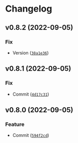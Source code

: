 # Changelog

<!--next-version-placeholder-->

## v0.8.2 (2022-09-05)
### Fix
* Version ([`38a1e36`](https://github.com/matthewtrotter/assetuniverse/commit/38a1e369a9d7969d3120c8a340230b7aeec3edb4))

## v0.8.1 (2022-09-05)
### Fix
* Commit ([`4d17c31`](https://github.com/matthewtrotter/assetuniverse/commit/4d17c319432acf6785debb637122f8a324349490))

## v0.8.0 (2022-09-05)
### Feature
* Commit ([`594f2cd`](https://github.com/matthewtrotter/assetuniverse/commit/594f2cd45592d9a245f3e0bfadb99b21db214c09))
